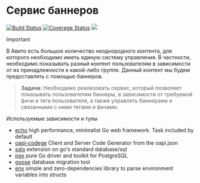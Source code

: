 # Сервис баннеров
[![Build Status](https://img.shields.io/github/actions/workflow/status/caarlos0/env/build.yml?branch=main&style=for-the-badge)](https://github.com/MisterZurg/avito-tech-internship-2024/actions?workflow=build)
[![Coverage Status](https://img.shields.io/codecov/c/gh/MisterZurg/avito-tech-internship-2024.svg?logo=codecov&style=for-the-badge)](https://codecov.io/gh/MisterZurg/avito-tech-internship-2024)
[![](http://img.shields.io/badge/godoc-reference-5272B4.svg?style=for-the-badge)](https://pkg.go.dev/MisterZurg/avito-tech-internship-2024)


> [!IMPORTANT]
> В Авито есть большое количество неоднородного контента, для которого необходимо иметь единую систему управления.  В частности, необходимо показывать разный контент пользователям в зависимости от их принадлежности к какой-либо группе. Данный контент мы будем предоставлять с помощью баннеров.

> **Задача:** Необходимо реализовать сервис, который позволяет показывать пользователям баннеры, в зависимости от требуемой фичи и тега пользователя, а также управлять баннерами и связанными с ними тегами и фичами.


Используемые зависимости и тулы
- [echo](https://github.com/labstack/echo) high performance, minimalist Go web framework. Task included by default
- [oapi-codege](https://github.com/deepmap/oapi-codegen) Client and Server Code Generator from the oapi.json
- [sqlx](https://github.com/jmoiron/sqlx) extension on go's standard database/sql
- [pgx](https://github.com/jackc/pgx) pure Go driver and toolkit for PostgreSQL
- [goose](https://github.com/pressly/goose) database migration tool
- [env](https://github.com/caarlos0/env) simple and zero-dependencies library to parse environment variables into structs